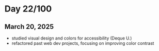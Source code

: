 # Day 22/100
## March 20, 2025

- studied visual design and colors for accessibility (Deque U.)
- refactored past web dev projects, focusing on improving color contrast